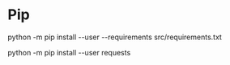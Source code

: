 # Pip

python -m pip install --user --requirements src/requirements.txt

python -m pip install --user requests

